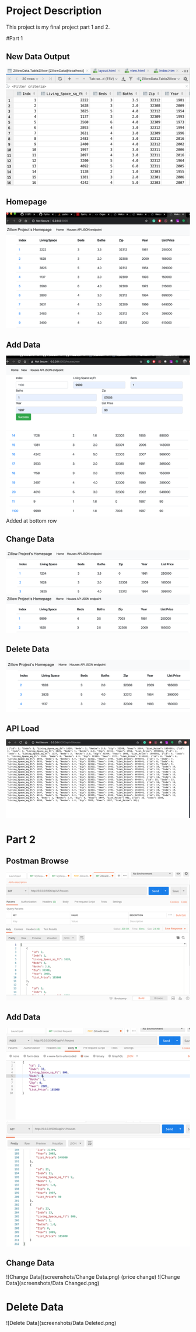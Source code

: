 # Project Description
This project is my final project part 1 and 2. 

#Part 1

## New Data Output
![New Data Output](screenshots/NewData.png)

## Homepage
![Homepage Output](screenshots/Homepage.png)

## Add Data
![Homepage Output](screenshots/new1.png)
![Homepage Output](screenshots/new2.png)
Added at bottom row

## Change Data
![Edit Data](screenshots/edit1.png)
![Edit Data](screenshots/edit2.png)

## Delete Data
![Delete Data](screenshots/Delete.png)

## API Load
![API Load](screenshots/API.png)

# Part 2
 ## Postman Browse
![Postman Browse](screenshots/browse.png)

## Add Data
![Add Data](screenshots/AddNew.png)
![Using Get](screenshots/Get.png)

## Change Data 
![Change Data](screenshots/Change Data.png) (price change)
![Change Data](screenshots/Data Changed.png) 

# Delete Data
![Delete Data](screenshots/Data Deleted.png) 








